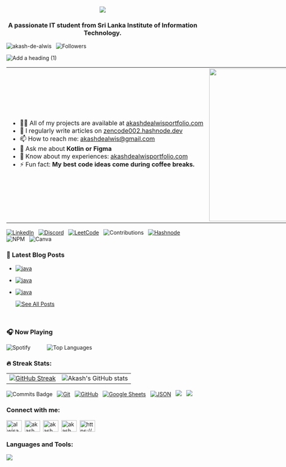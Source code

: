 <h1 align="center">
    <img src="https://readme-typing-svg.herokuapp.com/?font=Orbitron&size=35&color=FFFFFF&center=true&vCenter=true&width=500&height=70&duration=4000&lines=Hi+There+!;+I%27m+Akash+De+Alwis+!;" />
</h1>

<h3 align="center">A passionate IT student from Sri Lanka Institute of Information Technology.</h3>

 <img src="https://komarev.com/ghpvc/?username=akash-de-alwis&label=Profile%20views&color=0e75b6&style=flat" alt="akash-de-alwis"  /> &nbsp; ![Followers](https://img.shields.io/github/followers/akash-de-alwis?style=social)



![Add a heading (1)](https://github.com/user-attachments/assets/f0a9a5b4-3f2a-465d-913a-9a6e63c0427e)
<div align="left">
  <table style="width: 2000px;">
    <tr>
      <td>
        <ul>
          <li>👨‍💻 All of my projects are available at <a href="https://akash-de-alwis.github.io/profolio/" target="_blank">akashdealwisportfolio.com</a></li>
          <li>📝 I regularly write articles on <a href="https://zencode002.hashnode.dev/" target="_blank">zencode002.hashnode.dev</a></li>
          <li>📫 How to reach me: <a href="mailto:akashdealwis@gmail.com" target="_blank">akashdealwis@gmail.com</a></li>
          <li>💬 Ask me about <strong>Kotlin or Figma</strong></li>
          <li>📄 Know about my experiences: <a href="https://akash-de-alwis.github.io/profolio/ target="_blank"">akashdealwisportfolio.com</a></li>
          <li>⚡ Fun fact: <strong>My best code ideas come during coffee breaks.</strong></li>
        </ul>
      </td>
      <td>
        <img src="https://i.pinimg.com/originals/0f/ac/a7/0faca7966eaa862e84ac9dfd07c34513.gif" style="width:400px;"/>
      </td>
    </tr>
  </table>
</div>
    
[![LinkedIn](https://img.shields.io/badge/LinkedIn-Connect-blue?style=for-the-badge&logo=linkedin)](https://www.linkedin.com/in/akash-de-alwis)&nbsp;&nbsp;
[![Discord](https://img.shields.io/badge/Discord-Visit-7289DA?style=for-the-badge&logo=discord&logoColor=white)](https://discord.com/users/1057331971749072897)&nbsp;&nbsp;
[![LeetCode](https://img.shields.io/badge/LeetCode-Progress-brightgreen?style=for-the-badge&logo=leetcode)](https://leetcode.com)&nbsp;&nbsp;
![Contributions](https://img.shields.io/badge/contributions-100%2B-blue?style=for-the-badge)&nbsp;&nbsp; 
[![Hashnode](https://img.shields.io/badge/hashnode-%2300acee.svg?color=2962FF&style=for-the-badge&logo=hashnode&logoColor=white)](https://achhoubiplus.hashnode.dev)&nbsp;&nbsp; 
![NPM](https://img.shields.io/badge/NPM-%23CB3837.svg?style=for-the-badge&logo=npm&logoColor=white)&nbsp;&nbsp; 
![Canva](https://img.shields.io/badge/Canva-%2300C4CC.svg?style=for-the-badge&logo=Canva&logoColor=white) 


<!-- BLOG-POST-LIST:START -->

### 📝 Latest Blog Posts
- <a href="https://zencode002.hashnode.dev/understanding-java-data-structures-stacks-queues-lists-and-trees" >![java](https://img.shields.io/badge/Category-java-green) </a>
- <a href="https://zencode002.hashnode.dev/java-collections-framework" >![java](https://img.shields.io/badge/Category-java-green) </a>
- <a href="https://zencode002.hashnode.dev/java-exception-handling" >![java](https://img.shields.io/badge/Category-java-green) </a>

    <div align="left">
  <a href="https://zencode002.hashnode.dev/">
    <img src="https://img.shields.io/badge/See_All_Posts-red" alt="See All Posts">
  </a>
</div>
<!-- BLOG-POST-LIST:END -->
<br>

### 🎧 Now Playing
![Spotify](https://novatorem.vercel.app/api/spotify)  &nbsp;&nbsp;&nbsp;&nbsp;&nbsp;&nbsp;&nbsp;&nbsp;&nbsp; ![Top Languages](https://github-readme-stats.vercel.app/api/top-langs/?username=akash-de-alwis&layout=compact&theme=dark&bg_color=0d1117&title_color=58a6ff&text_color=white)

### 🔥 Streak Stats:
<table>
  <tr>
    <td>
      <a href="https://git.io/streak-stats">
        <img src="https://github-readme-streak-stats.herokuapp.com/?user=akash-de-alwis&theme=tokyonight" alt="GitHub Streak"/>
      </a>
    </td>
    <td>
      <img src="https://github-readme-stats.vercel.app/api?username=akash-de-alwis&show_icons=true&theme=tokyonight" alt="Akash's GitHub stats"/>
    </td>
  </tr>
</table>

![Commits Badge](https://badges.pufler.dev/commits/monthly/akash-de-alwis)&nbsp;&nbsp;
<a href="#"><img alt="Git" src="https://img.shields.io/badge/Git%20-%23F05033.svg?style=plastic&logo=git&logoColor=white"></a>&nbsp;&nbsp;
<a href="#"><img alt="GitHub" src="https://img.shields.io/badge/github-%23181717.svg?style=plastic&logo=github&logoColor=white"></a>&nbsp;&nbsp;
<a href="#"><img alt="Google Sheets" src="https://img.shields.io/badge/Google%20Sheets%20-%2334A853.svg?style=plastic&logo=google%20sheets&logoColor=white"></a>&nbsp;&nbsp;
<a href="#"><img alt="JSON" img src="https://img.shields.io/badge/json-%23000000.svg?style=plastic&logo=json&logoColor=white"></a>&nbsp;&nbsp;
<a href="#"><img src="https://img.shields.io/badge/latex-%23008080.svg?&style=plastic&logo=latex&logoColor=white" /></a>&nbsp;&nbsp;
<a href="#"><img src="https://img.shields.io/badge/mysql-%234479A1.svg?&style=plastic&logo=mysql&logoColor=white"/></a>&nbsp;&nbsp;

<h3 align="left">Connect with me:</h3>
<p align="left">
<a href="https://twitter.com/alwisakash002" target="blank"><img align="center" src="https://raw.githubusercontent.com/rahuldkjain/github-profile-readme-generator/master/src/images/icons/Social/twitter.svg" alt="alwisakash002" height="30" width="40" /></a>&nbsp;
<a href="https://linkedin.com/in/akash de alwis" target="blank"><img align="center" src="https://raw.githubusercontent.com/rahuldkjain/github-profile-readme-generator/master/src/images/icons/Social/linked-in-alt.svg" alt="akash de alwis" height="30" width="40" /></a>&nbsp;
<a href="https://fb.com/akash de alwis" target="blank"><img align="center" src="https://raw.githubusercontent.com/rahuldkjain/github-profile-readme-generator/master/src/images/icons/Social/facebook.svg" alt="akash de alwis" height="30" width="40" /></a>&nbsp;
<a href="https://instagram.com/akash de alwis" target="blank"><img align="center" src="https://raw.githubusercontent.com/rahuldkjain/github-profile-readme-generator/master/src/images/icons/Social/instagram.svg" alt="akash de alwis" height="30" width="40" /></a>&nbsp;
<a href="https://akash-de-alwis.github.io/profolio/" target="blank"><img align="center" src="https://raw.githubusercontent.com/rahuldkjain/github-profile-readme-generator/master/src/images/icons/Social/rss.svg" alt="https://hashnode.com/@zencode002" height="30" width="40" /></a>&nbsp;
</p>

<h3 align="left">Languages and Tools:</h3>
<img src="https://skillicons.dev/icons?i=react,vite,bootstrap,html,css,vscode,github,kotlin,figma,git,r,nodejs,javascript,mongodb,c,cpp,java,mysql,express,androidstudio,wordpress,python"/>


